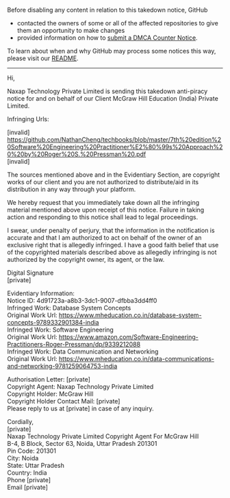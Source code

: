 Before disabling any content in relation to this takedown notice, GitHub
- contacted the owners of some or all of the affected repositories to give them an opportunity to make changes
- provided information on how to [submit a DMCA Counter Notice](https://docs.github.com/en/articles/guide-to-submitting-a-dmca-counter-notice).

To learn about when and why GitHub may process some notices this way, please visit our [README](https://github.com/github/dmca/blob/master/README.md).

---

Hi,

Naxap Technology Private Limited is sending this takedown anti-piracy notice for and on behalf of our Client McGraw Hill Education (India) Private Limited.

Infringing Urls:

[invalid]  
https://github.com/NathanCheng/techbooks/blob/master/7th%20edition%20Software%20Engineering%20Practitioner%E2%80%99s%20Approach%20%20by%20Roger%20S.%20Pressman%20.pdf  
[invalid]  

The sources mentioned above and in the Evidentiary Section, are copyright works of our client and you are not authorized to distribute/aid in its distribution in any way through your platform.

We hereby request that you immediately take down all the infringing material mentioned above upon receipt of this notice. Failure in taking action and responding to this notice shall lead to legal proceedings.

I swear, under penalty of perjury, that the information in the notification is accurate and that I am authorized to act on behalf of the owner of an exclusive right that is allegedly infringed. I have a good faith belief that use of the copyrighted materials described above as allegedly infringing is not authorized by the copyright owner, its agent, or the law.


Digital Signature  
[private]




Evidentiary Information:  
Notice ID: 4d91723a-a8b3-3dc1-9007-dfbba3dd4ff0  
Infringed Work: Database System Concepts  
Original Work Url: https://www.mheducation.co.in/database-system-concepts-9789332901384-india  
Infringed Work: Software Engineering  
Original Work Url: https://www.amazon.com/Software-Engineering-Practitioners-Roger-Pressman/dp/9339212088  
Infringed Work: Data Communication and Networking  
Original Work Url: https://www.mheducation.co.in/data-communications-and-networking-9781259064753-india

Authorisation Letter: [private]  
Copyright Agent: Naxap Technology Private Limited  
Copyright Holder: McGraw Hill  
Copyright Holder Contact Mail: [private]  
Please reply to us at [private] in case of any inquiry.

Cordially,  
[private]  
Naxap Technology Private Limited
Copyright Agent For McGraw Hill  
B-4, B Block, Sector 63, Noida, Uttar Pradesh 201301  
Pin Code: 201301  
City: Noida  
State: Uttar Pradesh  
Country: India  
Phone [private]  
Email [private]
